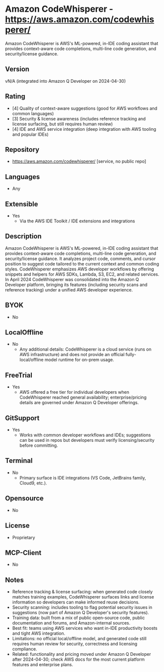# Amazon CodeWhisperer - https://aws.amazon.com/codewhisperer/
Amazon CodeWhisperer is AWS's ML-powered, in-IDE coding assistant that provides context-aware code completions, multi-line code generation, and security/license guidance. 
## Version
vN/A (integrated into Amazon Q Developer on 2024-04-30)
## Rating
- [4] Quality of context-aware suggestions (good for AWS workflows and common languages)
- [3] Security & license awareness (includes reference tracking and license surfacing, but still requires human review)
- [4] IDE and AWS service integration (deep integration with AWS tooling and popular IDEs)
## Repository
- https://aws.amazon.com/codewhisperer/ [service, no public repo]
## Languages
- Any
## Extensible
- Yes
  - Via the AWS IDE Toolkit / IDE extensions and integrations
## Description
Amazon CodeWhisperer is AWS's ML-powered, in-IDE coding assistant that provides context-aware code completions, multi-line code generation, and security/license guidance. It analyzes project code, comments, and cursor position to suggest code tailored to the current context and common coding styles. CodeWhisperer emphasizes AWS developer workflows by offering snippets and helpers for AWS SDKs, Lambda, S3, EC2, and related services. In April 2024 CodeWhisperer was consolidated into the Amazon Q Developer platform, bringing its features (including security scans and reference tracking) under a unified AWS developer experience.
## BYOK
- No
## LocalOffline
- No
  - Any additional details: CodeWhisperer is a cloud service (runs on AWS infrastructure) and does not provide an official fully-local/offline model runtime for on-prem usage.
## FreeTrial
- Yes
  - AWS offered a free tier for individual developers when CodeWhisperer reached general availability; enterprise/pricing details are governed under Amazon Q Developer offerings.
## GitSupport
- Yes
  - Works with common developer workflows and IDEs; suggestions can be used in repos but developers must verify licensing/security before committing.
## Terminal
- No
  - Primary surface is IDE integrations (VS Code, JetBrains family, Cloud9, etc.).
## Opensource
- No
## License
- Proprietary
## MCP-Client
- No
## Notes
- Reference tracking & license surfacing: when generated code closely matches training examples, CodeWhisperer surfaces links and license information so developers can make informed reuse decisions.
- Security scanning: includes tooling to flag potential security issues in suggestions (now part of Amazon Q Developer's security features).
- Training data: built from a mix of public open-source code, public documentation and forums, and Amazon-internal sources.
- Best fit: teams using AWS services who want in-IDE productivity boosts and tight AWS integration.
- Limitations: no official local/offline model, and generated code still requires human review for security, correctness and licensing compliance.
- Related: functionality and pricing moved under Amazon Q Developer after 2024-04-30; check AWS docs for the most current platform features and enterprise plans.